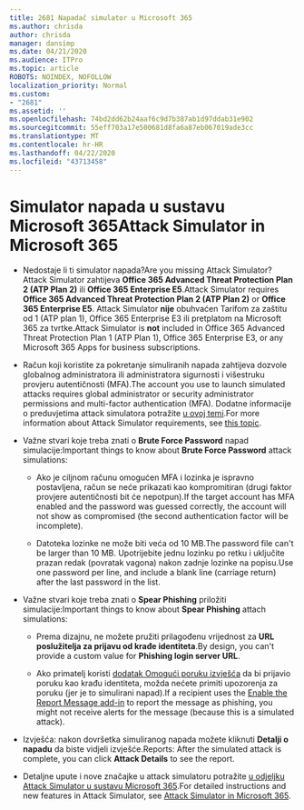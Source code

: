 ```yaml
---
title: 2681 Napadač simulator u Microsoft 365
ms.author: chrisda
author: chrisda
manager: dansimp
ms.date: 04/21/2020
ms.audience: ITPro
ms.topic: article
ROBOTS: NOINDEX, NOFOLLOW
localization_priority: Normal
ms.custom:
- "2681"
ms.assetid: ''
ms.openlocfilehash: 74bd2dd62b24aaf6c9d7b387ab1d97ddab31e902
ms.sourcegitcommit: 55eff703a17e500681d8fa6a87eb067019ade3cc
ms.translationtype: MT
ms.contentlocale: hr-HR
ms.lasthandoff: 04/22/2020
ms.locfileid: "43713458"
---
```

# <a name="attack-simulator-in-microsoft-365"></a><span data-ttu-id="3ea7f-102">Simulator napada u sustavu Microsoft 365</span><span class="sxs-lookup"><span data-stu-id="3ea7f-102">Attack Simulator in Microsoft 365</span></span>

- <span data-ttu-id="3ea7f-103">Nedostaje li ti simulator napada?</span><span class="sxs-lookup"><span data-stu-id="3ea7f-103">Are you missing Attack Simulator?</span></span> <span data-ttu-id="3ea7f-104">Attack Simulator zahtijeva **Office 365 Advanced Threat Protection Plan 2 (ATP Plan 2)** ili **Office 365 Enterprise E5**.</span><span class="sxs-lookup"><span data-stu-id="3ea7f-104">Attack Simulator requires **Office 365 Advanced Threat Protection Plan 2 (ATP Plan 2)** or **Office 365 Enterprise E5**.</span></span> <span data-ttu-id="3ea7f-105">Attack Simulator **nije** obuhvaćen Tarifom za zaštitu od 1 (ATP plan 1), Office 365 Enterprise E3 ili pretplatom na Microsoft 365 za tvrtke.</span><span class="sxs-lookup"><span data-stu-id="3ea7f-105">Attack Simulator is **not** included in Office 365 Advanced Threat Protection Plan 1 (ATP Plan 1), Office 365 Enterprise E3, or any Microsoft 365 Apps for business subscriptions.</span></span>

- <span data-ttu-id="3ea7f-106">Račun koji koristite za pokretanje simuliranih napada zahtijeva dozvole globalnog administratora ili administratora sigurnosti i višestruku provjeru autentičnosti (MFA).</span><span class="sxs-lookup"><span data-stu-id="3ea7f-106">The account you use to launch simulated attacks requires global administrator or security administrator permissions and multi-factor authentication (MFA).</span></span> <span data-ttu-id="3ea7f-107">Dodatne informacije o preduvjetima attack simulatora potražite [u ovoj temi](https://docs.microsoft.com/office365/securitycompliance/attack-simulator#before-you-begin).</span><span class="sxs-lookup"><span data-stu-id="3ea7f-107">For more information about Attack Simulator requirements, see [this topic](https://docs.microsoft.com/office365/securitycompliance/attack-simulator#before-you-begin).</span></span>

- <span data-ttu-id="3ea7f-108">Važne stvari koje treba znati o **Brute Force Password** napad simulacije:</span><span class="sxs-lookup"><span data-stu-id="3ea7f-108">Important things to know about **Brute Force Password** attack simulations:</span></span>

  - <span data-ttu-id="3ea7f-109">Ako je ciljnom računu omogućen MFA i lozinka je ispravno postavljena, račun se neće prikazati kao kompromitiran (drugi faktor provjere autentičnosti bit će nepotpun).</span><span class="sxs-lookup"><span data-stu-id="3ea7f-109">If the target account has MFA enabled and the password was guessed correctly, the account will not show as compromised (the second authentication factor will be incomplete).</span></span>

  - <span data-ttu-id="3ea7f-110">Datoteka lozinke ne može biti veća od 10 MB.</span><span class="sxs-lookup"><span data-stu-id="3ea7f-110">The password file can't be larger than 10 MB.</span></span> <span data-ttu-id="3ea7f-111">Upotrijebite jednu lozinku po retku i uključite prazan redak (povratak vagona) nakon zadnje lozinke na popisu.</span><span class="sxs-lookup"><span data-stu-id="3ea7f-111">Use one password per line, and include a blank line (carriage return) after the last password in the list.</span></span>

- <span data-ttu-id="3ea7f-112">Važne stvari koje treba znati o **Spear Phishing** priložiti simulacije:</span><span class="sxs-lookup"><span data-stu-id="3ea7f-112">Important things to know about **Spear Phishing** attach simulations:</span></span>

  - <span data-ttu-id="3ea7f-113">Prema dizajnu, ne možete pružiti prilagođenu vrijednost za **URL poslužitelja za prijavu od krađe identiteta**.</span><span class="sxs-lookup"><span data-stu-id="3ea7f-113">By design, you can't provide a custom value for **Phishing login server URL**.</span></span>

  - <span data-ttu-id="3ea7f-114">Ako primatelj koristi [dodatak Omogući poruku izvješća](https://docs.microsoft.com/microsoft-365/security/office-365-security/enable-the-report-message-add-in) da bi prijavio poruku kao krađu identiteta, možda nećete primiti upozorenja za poruku (jer je to simulirani napad).</span><span class="sxs-lookup"><span data-stu-id="3ea7f-114">If a recipient uses the [Enable the Report Message add-in](https://docs.microsoft.com/microsoft-365/security/office-365-security/enable-the-report-message-add-in) to report the message as phishing, you might not receive alerts for the message (because this is a simulated attack).</span></span>

- <span data-ttu-id="3ea7f-115">Izvješća: nakon dovršetka simuliranog napada možete kliknuti **Detalji o napadu** da biste vidjeli izvješće.</span><span class="sxs-lookup"><span data-stu-id="3ea7f-115">Reports: After the simulated attack is complete, you can click **Attack Details** to see the report.</span></span>

- <span data-ttu-id="3ea7f-116">Detaljne upute i nove značajke u attack simulatoru potražite [u odjeljku Attack Simulator u sustavu Microsoft 365](https://docs.microsoft.com/microsoft-365/security/office-365-security/attack-simulator).</span><span class="sxs-lookup"><span data-stu-id="3ea7f-116">For detailed instructions and new features in Attack Simulator, see [Attack Simulator in Microsoft 365](https://docs.microsoft.com/microsoft-365/security/office-365-security/attack-simulator).</span></span>
